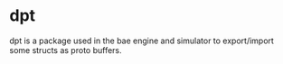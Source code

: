 # dpt
dpt is a package used in the bae engine and simulator to export/import some structs as proto buffers.
